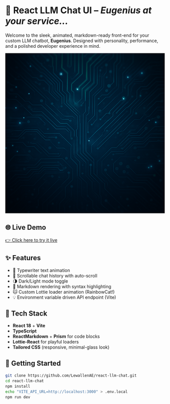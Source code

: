 # 🤖 React LLM Chat UI – *Eugenius at your service...*

Welcome to the sleek, animated, markdown-ready front-end for your custom LLM chatbot, **Eugenius**. Designed with personality, performance, and a polished developer experience in mind.

![Eugenius Screenshot](public/ai-background.png)

## 🌐 Live Demo
[👉 Click here to try it live](https://your-live-demo-link.vercel.app)

## ✨ Features
- 🎨 Typewriter text animation
- 💬 Scrollable chat history with auto-scroll
- 🌗 Dark/Light mode toggle
- 🧠 Markdown rendering with syntax highlighting
- 🐱 Custom Lottie loader animation (RainbowCat!)
- 💡 Environment variable driven API endpoint (Vite)

## 🔧 Tech Stack
- **React 18** + **Vite**
- **TypeScript**
- **ReactMarkdown** + **Prism** for code blocks
- **Lottie-React** for playful loaders
- **Tailored CSS** (responsive, minimal-glass look)

## 🚀 Getting Started

```bash
git clone https://github.com/LewallenAE/react-llm-chat.git
cd react-llm-chat
npm install
echo "VITE_API_URL=http://localhost:3000" > .env.local
npm run dev
